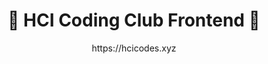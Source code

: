 <div align="center">
    <h1>👷 HCI Coding Club Frontend 👷</h1>
    <p>https://hcicodes.xyz</p>
</div>